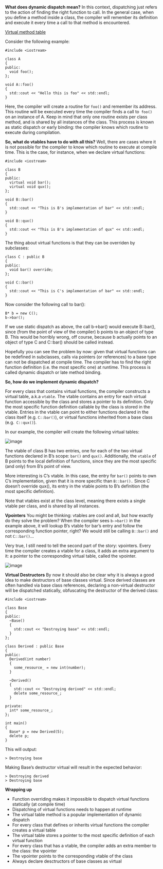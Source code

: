 **What does dynamic dispatch mean?**
In this context, dispatching just refers to the action of finding the right function to call. In the general case, when you define a method inside a class, the compiler will remember its definition and execute it every time a call to that method is encountered.

[Virtual method table](https://en.wikipedia.org/wiki/Virtual_method_table)

Consider the following example:

```
#include <iostream>

class A
{
public:
  void foo();
};

void A::foo()
{
  std::cout << "Hello this is foo" << std::endl;
}
```

Here, the compiler will create a routine for `foo()` and remember its address. This routine will be executed every time the compiler finds a call to` foo()` on an instance of A. Keep in mind that only one routine exists per class method, and is shared by all instances of the class. This process is known as static dispatch or early binding: the compiler knows which routine to execute during compilation.

**So, what do vtables have to do with all this?**
Well, there are cases where it is not possible for the compiler to know which routine to execute at compile time. This is the case, for instance, when we declare virtual functions:

```
#include <iostream>

class B
{
public:
  virtual void bar();
  virtual void qux();
};

void B::bar()
{
  std::cout << "This is B's implementation of bar" << std::endl;
}

void B::qux()
{
  std::cout << "This is B's implementation of qux" << std::endl;
}
```

The thing about virtual functions is that they can be overriden by subclasses:

```
class C : public B
{
public:
  void bar() override;
};

void C::bar()
{
  std::cout << "This is C's implementation of bar" << std::endl;
}
```

Now consider the following call to bar():
```
B* b = new C();
b->bar();
```

If we use static dispatch as above, the call b->bar() would execute B::bar(), since (from the point of view of the compiler) b points to an object of type B. This would be horribly wrong, off course, because b actually points to an object of type C and C::bar() should be called instead.

Hopefully you can see the problem by now: given that virtual functions can be redefined in subclasses, calls via pointers (or references) to a base type can not be dispatched at compile time. The compiler has to find the right function definition (i.e. the most specific one) at runtime. This process is called dynamic dispatch or late method binding.

**So, how do we implement dynamic dispatch?**

For every class that contains virtual functions, the compiler constructs a virtual table, a.k.a `vtable`. The vtable contains an entry for each virtual function accessible by the class and stores a pointer to its definition. Only the most specific function definition callable by the class is stored in the vtable. Entries in the vtable can point to either functions declared in the class itself (e.g. `C::bar()`), or virtual functions inherited from a base class (e.g.` C::qux()`).

In our example, the compiler will create the following virtual tables:

![image](https://user-images.githubusercontent.com/45598340/232764051-e0f188cd-c884-49f4-9bc4-7f77e3a1d0db.png)

The vtable of class B has two entries, one for each of the two virtual functions declared in B’s scope: `bar()` and `qux()`. Additionally, the `vtable` of B points to the local definition of functions, since they are the most specific (and only) from B’s point of view.

More interesting is C’s vtable. In this case, the entry for `bar()` points to own C’s implementation, given that it is more specific than `B::bar().` Since C doesn’t override qux(), its entry in the vtable points to B’s definition (the most specific definition).

Note that vtables exist at the class level, meaning there exists a single vtable per class, and is shared by all instances.


**Vpointers**
You might be thinking: vtables are cool and all, but how exactly do they solve the problem? When the compiler sees `b->bar()` in the example above, it will lookup B’s vtable for bar’s entry and follow the corresponding function pointer, right? We would still be calling `B::bar()` and not `C::bar()`…

Very true, I still need to tell the second part of the story: vpointers. Every time the compiler creates a vtable for a class, it adds an extra argument to it: a pointer to the corresponding virtual table, called the vpointer.

![image](https://user-images.githubusercontent.com/45598340/232764707-15029a16-acc9-4559-a7e5-f86ad7d697cb.png)

**Virtual Destructors**
By now it should also be clear why it is always a good idea to make destructors of base classes virtual. Since derived classes are often handled via base class references, declaring a non-virtual destructor will be dispatched statically, obfuscating the destructor of the derived class:
```
#include <iostream>

class Base
{
public:
  ~Base()
  {
    std::cout << "Destroying base" << std::endl;
  }
};

class Derived : public Base
{
public:
  Derived(int number)
  {
    some_resource_ = new int(number);
  }

  ~Derived()
  {
    std::cout << "Destroying derived" << std::endl;
    delete some_resource_;
  }

private:
  int* some_resource_;
};

int main()
{
  Base* p = new Derived(5);
  delete p;
}

```
This will output:
```
> Destroying base
```
Making Base’s destructor virtual will result in the expected behavior:
```
> Destroying derived
> Destroying base
```
**Wrapping up**
- Function overriding makes it impossible to dispatch virtual functions statically (at compile time)
- Dispatching of virtual functions needs to happen at runtime
- The virtual table method is a popular implementation of dynamic dispatch
- For every class that defines or inherits virtual functions the compiler creates a virtual table
- The virtual table stores a pointer to the most specific definition of each virtual function
- For every class that has a vtable, the compiler adds an extra member to the class: the vpointer
- The vpointer points to the corresponding vtable of the class
- Always declare desctructors of base classes as virtual
